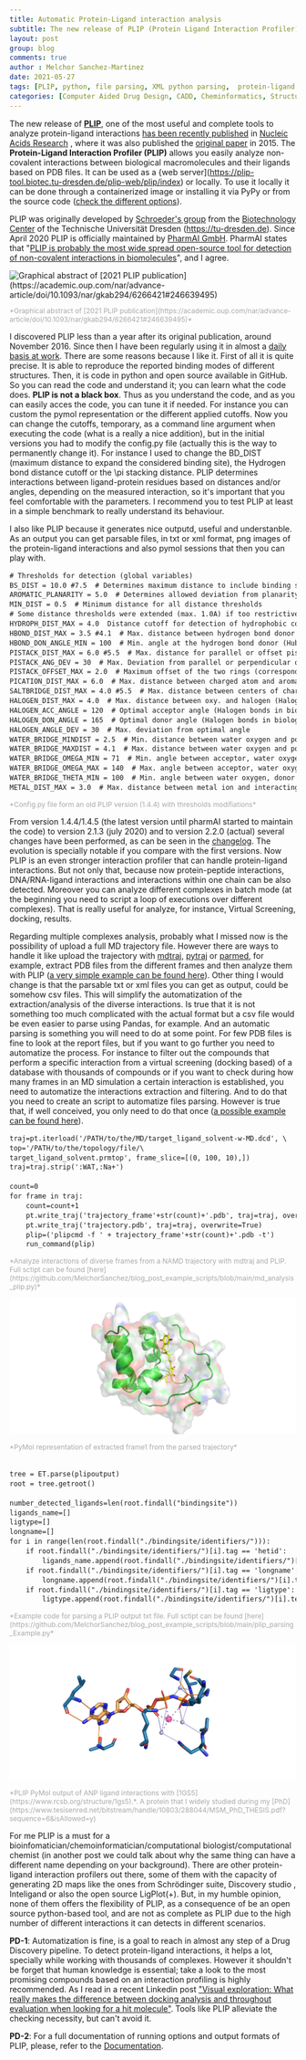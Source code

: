 ```yaml
---
title: Automatic Protein-Ligand interaction analysis
subtitle: The new release of PLIP (Protein Ligand Interaction Profiler)
layout: post
group: blog
comments: true
author : Melchor Sanchez-Martinez
date: 2021-05-27
tags: [PLIP, python, file parsing, XML python parsing,  protein-ligand interactions, interactions analysis]
categories: [Computer Aided Drug Design, CADD, Cheminformatics, Structure Based Drug Design, SBDD, Python libraries]
---
```

<!-- excerpt-start -->
The new release of [**PLIP**](https://github.com/pharmai/plip), one of the most useful and complete tools to analyze protein-ligand interactions [has been recently published](https://academic.oup.com/nar/advance-article/doi/10.1093/nar/gkab294/6266421#246639495) in [Nucleic Acids Research](https://academic.oup.com/nar/) <!-- excerpt-end -->  , where it was also published the [original paper](https://academic.oup.com/nar/article/43/W1/W443/2467865?searchresult=1) in 2015. The **Protein-Ligand Interaction Profiler (PLIP)** allows you easily analyze non-covalent interactions between biological macromolecules and their ligands based on PDB files. It can be used as a {web server](https://plip-tool.biotec.tu-dresden.de/plip-web/plip/index) or locally. To use it locally it can be done through a containerized image or installing it via PyPy or from the source code ([check the different options](https://github.com/pharmai/plip)).

PLIP was originally developed by [Schroeder's group](https://tu-dresden.de/cmcb/biotec/forschungsgruppen/schroeder) from the [Biotechnology Center](https://tu-dresden.de/cmcb/biotec) of the Technische Universität Dresden (https://tu-dresden.de). Since April 2020 PLIP is officially maintained by [PharmAI GmbH](https://www.pharm.ai). PharmAI states that "[PLIP is probably the most wide spread open-source tool for detection of non-covalent interactions in biomolecules](https://www.pharm.ai/2021/05/06/plip-2021-expanding-the-scope-of-the-protein-ligand-interaction-profiler-to-dna-and-rna/)", and I agree.


<img src="https://oup.silverchair-cdn.com/oup/backfile/Content_public/Journal/nar/PAP/10.1093_nar_gkab294/1/m_gkab294gra1.jpeg?Expires=1623703314&Signature=DvUQqbHT5OKfDznXWyCG-G8QH1UTsUITRP19g-aij8tZ-XIcQrSi2oT-KvdOlRBWYmiwpEvLf1QAWgM1GTFBjOZUC36NR-AWpt4QEgNl1GmRAQVm7xGKXr9kxSDPEVEpfeHTjFiUkM3A6kaaGGZsgew-msRHhZXL4Ti8iEspHgCbdAc1E878RhfLSlprXjgWnvLFHOiocrQ2OYGC8lTU2Wc2WLxydB67tWyhYyICxgDW4jS5gnQWUAjYbnbBmWFe6EO75k5rhAx7pjp7Ap6tjah6BdB0odqrW9PaKNRoUUQcXdu-mOIbW1ByiKR87bVbEx1M3l4pH8JvDmvtXTfZFg__&Key-Pair-Id=APKAIE5G5CRDK6RD3PGA" alt="Graphical abstract of [2021 PLIP publication](https://academic.oup.com/nar/advance-article/doi/10.1093/nar/gkab294/6266421#246639495)" title="Graphical abstract of [2021 PLIP publication](https://academic.oup.com/nar/advance-article/doi/10.1093/nar/gkab294/6266421#246639495)" class="img-responsive center-block">
<!--<figcaption>Graphical abstract of [2021 PLIP publication](https://academic.oup.com/nar/advance-article/doi/10.1093/nar/gkab294/6266421#246639495)-->

<p style="font-size:12px;color:darkgrey" class="text-center">*Graphical abstract of [2021 PLIP publication](https://academic.oup.com/nar/advance-article/doi/10.1093/nar/gkab294/6266421#246639495)*</p>

I discovered PLIP less than a year after its original publication, around November 2016. Since then I have been regularly using it in almost a [daily basis at work](/publications). There are some reasons because I like it. First of all it is quite precise. It is able to reproduce the reported binding modes of different structures. Then, it is code in python and open source available in GitHub. So you can read the code and understand it; you can learn what the code does. **PLIP is not a black box**. Thus as you understand the code, and as you can easily acces the code, you can tune it if needed. For instance you can custom the pymol representation or the different applied cutoffs. Now you can change the cutoffs, temporary, as a command line argument when executing the code (what is a really a nice addition), but in the initial versions you had to modify the config.py file (actually this is the way to permanently change it). For instance I used to change the BD_DIST (maximum distance to expand the considered binding site), the Hydrogen bond distance cutoff or the \pi stacking distance. PLIP determines interactions between ligand-protein residues based on distances and/or angles, depending on the measured interaction, so it's important that you feel comfortable with the parameters. I recommend you to test PLIP at least in a simple benchmark to really understand its behaviour.

I also like PLIP because it generates nice outputd, useful and understanble. As an output you can get parsable files, in txt or xml format, png images of the protein-ligand interactions and also pymol sessions that then you can play with.

~~~html
# Thresholds for detection (global variables)
BS_DIST = 10.0 #7.5  # Determines maximum distance to include binding site residues
AROMATIC_PLANARITY = 5.0  # Determines allowed deviation from planarity in aromatic rings
MIN_DIST = 0.5  # Minimum distance for all distance thresholds
# Some distance thresholds were extended (max. 1.0A) if too restrictive too account for low-quality structures
HYDROPH_DIST_MAX = 4.0  Distance cutoff for detection of hydrophobic contacts
HBOND_DIST_MAX = 3.5 #4.1  # Max. distance between hydrogen bond donor and acceptor (Hubbard & Haider, 2001) + 0.6 A
HBOND_DON_ANGLE_MIN = 100  # Min. angle at the hydrogen bond donor (Hubbard & Haider, 2001) + 10
PISTACK_DIST_MAX = 6.0 #5.5  # Max. distance for parallel or offset pistacking (McGaughey, 1998)
PISTACK_ANG_DEV = 30  # Max. Deviation from parallel or perpendicular orientation (in degrees)
PISTACK_OFFSET_MAX = 2.0  # Maximum offset of the two rings (corresponds to the radius of benzene + 0.5 A)
PICATION_DIST_MAX = 6.0  # Max. distance between charged atom and aromatic ring center (Gallivan and Dougherty, 1999)
SALTBRIDGE_DIST_MAX = 4.0 #5.5  # Max. distance between centers of charge for salt bridges (Barlow and Thornton, 1983) + 1.5
HALOGEN_DIST_MAX = 4.0  # Max. distance between oxy. and halogen (Halogen bonds in biological molecules., Auffinger)+0.5
HALOGEN_ACC_ANGLE = 120  # Optimal acceptor angle (Halogen bonds in biological molecules., Auffinger)
HALOGEN_DON_ANGLE = 165  # Optimal donor angle (Halogen bonds in biological molecules., Auffinger)
HALOGEN_ANGLE_DEV = 30  # Max. deviation from optimal angle
WATER_BRIDGE_MINDIST = 2.5  # Min. distance between water oxygen and polar atom (Jiang et al., 2005) -0.1
WATER_BRIDGE_MAXDIST = 4.1  # Max. distance between water oxygen and polar atom (Jiang et al., 2005) +0.5
WATER_BRIDGE_OMEGA_MIN = 71  # Min. angle between acceptor, water oxygen and donor hydrogen (Jiang et al., 2005) - 9
WATER_BRIDGE_OMEGA_MAX = 140  # Max. angle between acceptor, water oxygen and donor hydrogen (Jiang et al., 2005)
WATER_BRIDGE_THETA_MIN = 100  # Min. angle between water oxygen, donor hydrogen and donor atom (Jiang et al., 2005)
METAL_DIST_MAX = 3.0  # Max. distance between metal ion and interacting atom (Harding, 2001)
~~~
<p style="font-size:12px;color:darkgrey" class="text-center">*Config.py file form an old PLIP version (1.4.4) with thresholds modifiations*</p>

From version 1.4.4/1.4.5 (the latest version until pharmAI started to maintain the code) to version 2.1.3 (july 2020) and to version 2.2.0 (actual) several changes have been performed, as can be seen in the [changelog](https://github.com/pharmai/plip/blob/master/CHANGES.txt). The evolution is specially notable if you compare with the first versions. Now PLIP is an even stronger interaction profiler that can handle protein-ligand interactions. But not only that, because now protein-peptide interactions, DNA/RNA-ligand interactions and interactions within one chain can be also detected. Moreover you can analyze different complexes in batch mode (at the beginning you need to script a loop of executions over different complexes). That is really useful for analyze, for instance, Virtual Screening, docking, results.

Regarding multiple complexes analysis, probably what I missed now is the possibility of upload a full MD trajectory file. However there are ways to handle it like upload the trajectory with [mdtraj](https://www.mdtraj.org/1.9.5/index.html), [pytraj](https://amber-md.github.io/pytraj/latest/index.html) or [parmed](https://parmed.github.io/ParmEd/html/index.html), for example, extract PDB files from the different frames and then analyze them with PLIP ([a very simple example can be found here](https://github.com/MelchorSanchez/blog_post_example_scripts/blob/main/md_analysis_plip.py)). Other thing I would change is that the parsable txt or xml files you can get as output, could be somehow csv files. This will simplify the automatization of the  extraction/analysis of the diverse interactions. Is true that it is not something too much complicated with the actual format but a csv file would be even easier to parse using Pandas, for example. And an automatic parsing is something you will need to do at some point. For few PDB files is fine to look at the report files, but if you want to go further you need to automatize the process. For instance to filter out the compounds that perform a specific interaction from a virtual screening (docking based) of a database with thousands of compounds or if you want to check during how many frames in an MD simulation a certain interaction is established, you need to automatize the interactions extraction and filtering. And to do that you need to create an script to automatize files parsing. However is true that, if well conceived, you only need to do that once ([a possible example can be found here](https://github.com/MelchorSanchez/blog_post_example_scripts/blob/main/plip_parsing_example.py)).

~~~html
traj=pt.iterload('/PATH/to/the/MD/target_ligand_solvent-w-MD.dcd', \
top='/PATH/to/the/topology/file/\
target_ligand_solvent.prmtop', frame_slice=[(0, 100, 10),])
traj=traj.strip(':WAT,:Na+')

count=0
for frame in traj:
    count=count+1
    pt.write_traj('trajectory_frame'+str(count)+'.pdb', traj=traj, overwrite=True)
    pt.write_traj('trajectory.pdb', traj=traj, overwrite=True)
    plip=('plipcmd -f ' + trajectory_frame'+str(count)+'.pdb -t')
    run_command(plip)
~~~
<p style="font-size:12px;color:darkgrey" class="text-center">*Analyze interactions of diverse frames from a NAMD trajectory with mdtraj and PLIP. Full sctipt can be found [here](https://github.com/MelchorSanchez/blog_post_example_scripts/blob/main/md_analysis_plip.py)*</p>

<img src="https://github.com/MelchorSanchez/blog_post_example_scripts/blob/main/_associated_files/md_analysis_plip/trajectory_frame1.png" alt="PyMol representation of extracted frame1 from the trajectory" title="PyMol representation of extracted frame1 from the trajectory" class="img-responsive center-block">

<p style="font-size:12px;color:darkgrey" class="text-center">*PyMol representation of extracted frame1 from the parsed trajectory*</p>

~~~html

tree = ET.parse(plipoutput)
root = tree.getroot()

number_detected_ligands=len(root.findall("bindingsite"))
ligands_name=[]
ligtype=[]
longname=[]
for i in range(len(root.findall("./bindingsite/identifiers/"))):
    if root.findall("./bindingsite/identifiers/")[i].tag == 'hetid':
        ligands_name.append(root.findall("./bindingsite/identifiers/")[i].text)
    if root.findall("./bindingsite/identifiers/")[i].tag == 'longname':
        longname.append(root.findall("./bindingsite/identifiers/")[i].text)
    if root.findall("./bindingsite/identifiers/")[i].tag == 'ligtype':
        ligtype.append(root.findall("./bindingsite/identifiers/")[i].text)

~~~
<p style="font-size:12px;color:darkgrey" class="text-center">*Example code for parsing a PLIP output txt file. Full sctipt can be found [here](https://github.com/MelchorSanchez/blog_post_example_scripts/blob/main/plip_parsing_Example.py*</p>

<img src="https://github.com/MelchorSanchez/blog_post_example_scripts/blob/main/_associated_files/plip_parsing_example/1gs5_plip_output.png" alt="PLIP PyMol output of ANP ligand interactions with [1GS5](https://www.rcsb.org/structure/1gs5). A protein that I widely studied during my [PhD](https://www.tesisenred.net/bitstream/handle/10803/288044/MSM_PhD_THESIS.pdf?sequence=6&isAllowed=y)" title="PLIP PyMol output of ANP ligand interactions with [1GS5](https://www.rcsb.org/structure/1gs5). A protein that I widely studied during my [PhD](https://www.tesisenred.net/bitstream/handle/10803/288044/MSM_PhD_THESIS.pdf?sequence=6&isAllowed=y)" class="img-responsive center-block">

<p style="font-size:12px;color:darkgrey" class="text-center">*PLIP PyMol output of ANP ligand interactions with [1GS5](https://www.rcsb.org/structure/1gs5).*. A protein that I widely studied during my [PhD](https://www.tesisenred.net/bitstream/handle/10803/288044/MSM_PhD_THESIS.pdf?sequence=6&isAllowed=y)</p>

For me PLIP is a must for a bioinfomatician/chemoinformatician/computational biologist/computational chemist (in another post we could talk about why the same thing can have a different name depending on your background). There are other protein-ligand interaction profilers out there, some of them with the capacity of generating 2D maps like the ones from Schrödinger suite, Discovery studio , Inteligand or also the open source LigPlot(+). But, in my humble opinion, none of them offers the flexibility of PLIP, as a consequence of be an open source python-based tool, and are not as complete as PLIP due to the high number of different interactions it can detects in different scenarios.

**PD-1**: Automatization is fine, is a goal to reach in almost any step of a Drug Discovery pipeline. To detect protein-ligand interactions, it helps a lot, specially while working with thousands of complexes. However it shouldn't be forget that human knowledge is essential; take a look to the most promising compounds based on an interaction profiling is highly recommended. As I read in a recent Linkedin post ["Visual exploration: What really makes the difference between docking analysis and throughout evaluation when looking for a hit molecule"](https://www.linkedin.com/posts/activity-6796429268579565569-MXNY). Tools like PLIP alleviate the checking necessity, but can't avoid it.

 **PD-2**: For a full documentation of running options and output formats of PLIP, please, refer to the [Documentation](https://github.com/pharmai/plip/blob/master/DOCUMENTATION.md).
